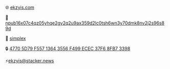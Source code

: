 🌐 [ekzyis.com](https://ekzyis.com/)

💜 [npub16x07c4qz05yhqe2gy2q2u9ax359d2lc0tsh6wn3y70dmk8nv2j2s96s89d](https://nostr.com/npub16x07c4qz05yhqe2gy2q2u9ax359d2lc0tsh6wn3y70dmk8nv2j2s96s89d)

💬 [simplex](https://ekzyis.com/simplex.jpeg)

🔒 [4770 5D79 F557 1364 3556  F499 ECEC 37F6 8FB7 3398](https://ekzyis.com/pgp.txt)

⚡ekzyis@stacker.news

